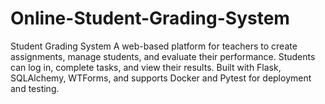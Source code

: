 # Online-Student-Grading-System
Student Grading System A web-based platform for teachers to create assignments, manage students, and evaluate their performance. Students can log in, complete tasks, and view their results. Built with Flask, SQLAlchemy, WTForms, and supports Docker and Pytest for deployment and testing.
